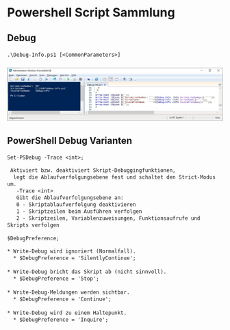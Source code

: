 # Powershell Script Sammlung

## Debug

`.\Debug-Info.ps1 [<CommonParameters>]`
### ![Screenshot PowerShell Ausgabe](https://github.com/dr-woitschek/spielkiste/blob/master/powershell/Debug-Info_PowerShell-Output.jpg)

## PowerShell Debug Varianten

`Set-PSDebug -Trace <int>;`
```
 Aktiviert bzw. deaktiviert Skript-Debuggingfunktionen,
  legt die Ablaufverfolgungsebene fest und schaltet den Strict-Modus um.
   -Trace <int>
   Gibt die Ablaufverfolgungsebene an:
   0 - Skriptablaufverfolgung deaktivieren
   1 - Skriptzeilen beim Ausführen verfolgen
   2 - Skriptzeilen, Variablenzuweisungen, Funktionsaufrufe und Skripts verfolgen
```

`$DebugPreference;`
```
* Write-Debug wird ignoriert (Normalfall).
  * $DebugPreference = 'SilentlyContinue';

* Write-Debug bricht das Skript ab (nicht sinnvoll).
  * $DebugPreference = 'Stop';

* Write-Debug-Meldungen werden sichtbar.
  * $DebugPreference = 'Continue';

* Write-Debug wird zu einem Haltepunkt.
  * $DebugPreference = 'Inquire';
```